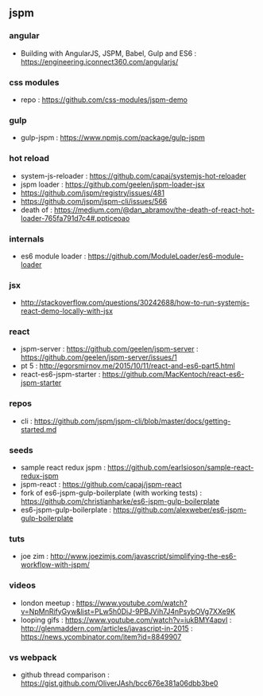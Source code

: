 ## jspm

### angular
- Building with AngularJS, JSPM, Babel, Gulp and ES6 : https://engineering.iconnect360.com/angularjs/

### css modules
- repo : https://github.com/css-modules/jspm-demo

### gulp
- gulp-jspm : https://www.npmjs.com/package/gulp-jspm

### hot reload
- system-js-reloader : https://github.com/capaj/systemjs-hot-reloader
- jspm loader : https://github.com/geelen/jspm-loader-jsx
- https://github.com/jspm/registry/issues/481
- https://github.com/jspm/jspm-cli/issues/566
- death of : https://medium.com/@dan_abramov/the-death-of-react-hot-loader-765fa791d7c4#.ppticeoao

### internals
- es6 module loader : https://github.com/ModuleLoader/es6-module-loader

### jsx
- http://stackoverflow.com/questions/30242688/how-to-run-systemjs-react-demo-locally-with-jsx

### react
- jspm-server : https://github.com/geelen/jspm-server : https://github.com/geelen/jspm-server/issues/1
- pt 5 : http://egorsmirnov.me/2015/10/11/react-and-es6-part5.html
- react-es6-jspm-starter : https://github.com/MacKentoch/react-es6-jspm-starter

### repos
- cli : https://github.com/jspm/jspm-cli/blob/master/docs/getting-started.md

### seeds
- sample react redux jspm : https://github.com/earlsioson/sample-react-redux-jspm
- jspm-react : https://github.com/capaj/jspm-react
- fork of es6-jspm-gulp-boilerplate (with working tests) : https://github.com/christianharke/es6-jspm-gulp-boilerplate
- es6-jspm-gulp-boilerplate : https://github.com/alexweber/es6-jspm-gulp-boilerplate

### tuts
- joe zim : http://www.joezimjs.com/javascript/simplifying-the-es6-workflow-with-jspm/

### videos
- london meetup : https://www.youtube.com/watch?v=NpMnRifyGyw&list=PLw5h0DiJ-9PBJVih7J4nPsybOVg7XXe9K
- looping gifs : https://www.youtube.com/watch?v=iukBMY4apvI : http://glenmaddern.com/articles/javascript-in-2015 : https://news.ycombinator.com/item?id=8849907

### vs webpack
- github thread comparison : https://gist.github.com/OliverJAsh/bcc676e381a06dbb3be0
